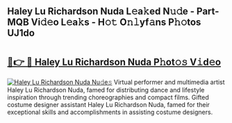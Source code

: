 ## Haley Lu Richardson Nuda L𝚎a𝚔ed N𝚞𝚍e - Part-MQB Vi𝚍𝚎o L𝚎a𝚔s - H𝚘𝚝 O𝚗𝚕yf𝚊ns P𝚑𝚘tos UJ1do

# <h2><a href="http://kf3ag5o.oniu.top/?m=Haley+Lu+Richardson+Nuda">🔗👉 🔴 Haley Lu Richardson Nuda P𝚑ot𝚘𝚜 V𝚒d𝚎o</a></h2>

[![Haley Lu Richardson Nuda Nu𝚍e𝚜](https://i.imgur.com/0qMVB7G.gif)](http://kf3ag5o.oniu.top/?m=Haley+Lu+Richardson+Nuda)
Virtual performer and multimedia artist Haley Lu Richardson Nuda, famed for distributing dance and lifestyle inspiration through trending choreographies and compact films. Gifted costume designer assistant Haley Lu Richardson Nuda, famed for their exceptional skills and accomplishments in assisting costume designers.  
